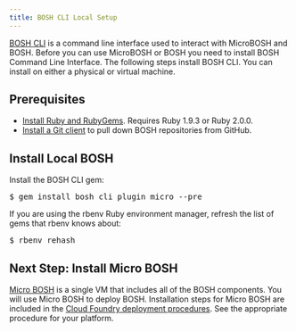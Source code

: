 ```yaml
---
title: BOSH CLI Local Setup
---
```


[BOSH CLI](/docs/running/bosh/reference/bosh-cli.html) is a command line interface used to interact with MicroBOSH and BOSH. Before you can use MicroBOSH or BOSH you need to install BOSH Command Line Interface. The following steps install BOSH CLI. You can install on either a physical or virtual machine.

## Prerequisites ##

* [Install Ruby and RubyGems](/docs/common/install_ruby.html). Requires Ruby 1.9.3 or Ruby 2.0.0.
* [Install a Git client](/docs/common/install_git.html) to pull down BOSH repositories from GitHub. 

## Install Local BOSH ##

Install the BOSH CLI gem:

<pre class="terminal">
$ gem install bosh_cli_plugin_micro --pre
</pre>

If you are using the rbenv Ruby environment manager, refresh the list of gems that rbenv knows about: 

<pre class="terminal">
$ rbenv rehash
</pre>

## Next Step: Install Micro BOSH
[Micro BOSH](/docs/running/bosh/components/micro-bosh.html) is a single VM that includes all of the BOSH components. You will use Micro BOSH to deploy BOSH. Installation steps for Micro BOSH are included in the [Cloud Foundry deployment procedures](/docs/running/deploying-cf/). See the appropriate procedure for your platform.

